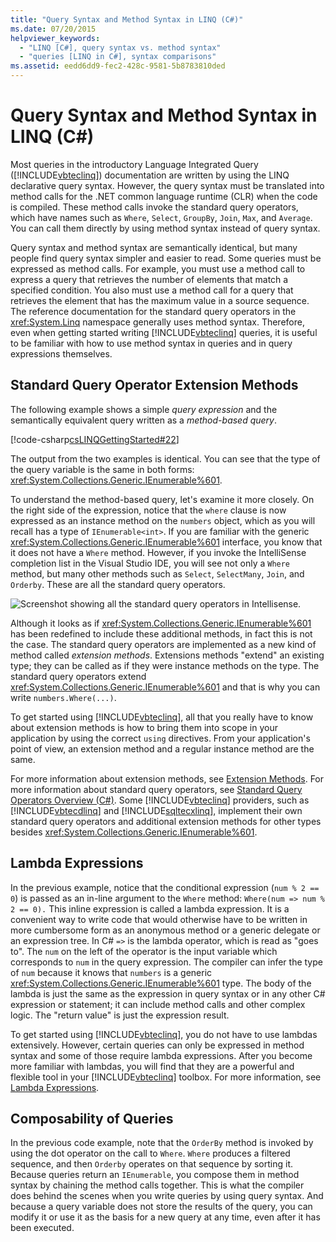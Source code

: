 ```yaml
---
title: "Query Syntax and Method Syntax in LINQ (C#)"
ms.date: 07/20/2015
helpviewer_keywords: 
  - "LINQ [C#], query syntax vs. method syntax"
  - "queries [LINQ in C#], syntax comparisons"
ms.assetid: eedd6dd9-fec2-428c-9581-5b8783810ded
---
```

# Query Syntax and Method Syntax in LINQ (C#)
Most queries in the introductory Language Integrated Query ([!INCLUDE[vbteclinq](~/includes/vbteclinq-md.md)]) documentation are written by using the LINQ declarative query syntax. However, the query syntax must be translated into method calls for the .NET common language runtime (CLR) when the code is compiled. These method calls invoke the standard query operators, which have names such as `Where`, `Select`, `GroupBy`, `Join`, `Max`, and `Average`. You can call them directly by using method syntax instead of query syntax.  
  
 Query syntax and method syntax are semantically identical, but many people find query syntax simpler and easier to read. Some queries must be expressed as method calls. For example, you must use a method call to express a query that retrieves the number of elements that match a specified condition. You also must use a method call for a query that retrieves the element that has the maximum value in a source sequence. The reference documentation for the standard query operators in the <xref:System.Linq> namespace generally uses method syntax. Therefore, even when getting started writing [!INCLUDE[vbteclinq](~/includes/vbteclinq-md.md)] queries, it is useful to be familiar with how to use method syntax in queries and in query expressions themselves.  
  
## Standard Query Operator Extension Methods  
 The following example shows a simple *query expression* and the semantically equivalent query written as a *method-based query*.  
  
 [!code-csharp[csLINQGettingStarted#22](~/samples/snippets/csharp/VS_Snippets_VBCSharp/CsLINQGettingStarted/CS/Class1.cs#22)]  
  
 The output from the two examples is identical. You can see that the type of the query variable is the same in both forms: <xref:System.Collections.Generic.IEnumerable%601>.  
  
 To understand the method-based query, let's examine it more closely. On the right side of the expression, notice that the `where` clause is now expressed as an instance method on the `numbers` object, which as you will recall has a type of `IEnumerable<int>`. If you are familiar with the generic <xref:System.Collections.Generic.IEnumerable%601> interface, you know that it does not have a `Where` method. However, if you invoke the IntelliSense completion list in the Visual Studio IDE, you will see not only a `Where` method, but many other methods such as `Select`, `SelectMany`, `Join`, and `Orderby`. These are all the standard query operators.  
  
 ![Screenshot showing all the standard query operators in Intellisense.](./media/query-syntax-and-method-syntax-in-linq/standard-query-operators.png)  
  
 Although it looks as if <xref:System.Collections.Generic.IEnumerable%601> has been redefined to include these additional methods, in fact this is not the case. The standard query operators are implemented as a new kind of method called *extension methods*. Extensions methods "extend" an existing type; they can be called as if they were instance methods on the type. The standard query operators extend <xref:System.Collections.Generic.IEnumerable%601> and that is why you can write `numbers.Where(...)`.  
  
 To get started using [!INCLUDE[vbteclinq](~/includes/vbteclinq-md.md)], all that you really have to know about extension methods is how to bring them into scope in your application by using the correct `using` directives. From your application's point of view, an extension method and a regular instance method are the same.  
  
 For more information about extension methods, see [Extension Methods](../../classes-and-structs/extension-methods.md). For more information about standard query operators, see [Standard Query Operators Overview (C#)](./standard-query-operators-overview.md). Some [!INCLUDE[vbteclinq](~/includes/vbteclinq-md.md)] providers, such as [!INCLUDE[vbtecdlinq](~/includes/vbtecdlinq-md.md)] and [!INCLUDE[sqltecxlinq](~/includes/sqltecxlinq-md.md)], implement their own standard query operators and additional extension methods for other types besides <xref:System.Collections.Generic.IEnumerable%601>.  
  
## Lambda Expressions  
 In the previous example, notice that the conditional expression (`num % 2 == 0`) is passed as an in-line argument to the `Where` method: `Where(num => num % 2 == 0).` This inline expression is called a lambda expression. It is a convenient way to write code that would otherwise have to be written in more cumbersome form as an anonymous method or a generic delegate or an expression tree. In C# `=>` is the lambda operator, which is read as "goes to". The `num` on the left of the operator is the input variable which corresponds to `num` in the query expression. The compiler can infer the type of `num` because it knows that `numbers` is a generic <xref:System.Collections.Generic.IEnumerable%601> type. The body of the lambda is just the same as the expression in query syntax or in any other C# expression or statement; it can include method calls and other complex logic. The "return value" is just the expression result.  
  
 To get started using [!INCLUDE[vbteclinq](~/includes/vbteclinq-md.md)], you do not have to use lambdas extensively. However, certain queries can only be expressed in method syntax and some of those require lambda expressions. After you become more familiar with lambdas, you will find that they are a powerful and flexible tool in your [!INCLUDE[vbteclinq](~/includes/vbteclinq-md.md)] toolbox. For more information, see [Lambda Expressions](../../statements-expressions-operators/lambda-expressions.md).  
  
## Composability of Queries  
 In the previous code example, note that the `OrderBy` method is invoked by using the dot operator on the call to `Where`. `Where` produces a filtered sequence, and then `Orderby` operates on that sequence by sorting it. Because queries return an `IEnumerable`, you compose them in method syntax by chaining the method calls together. This is what the compiler does behind the scenes when you write queries by using query syntax. And because a query variable does not store the results of the query, you can modify it or use it as the basis for a new query at any time, even after it has been executed.  
